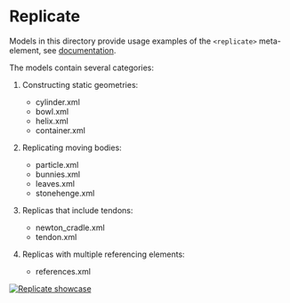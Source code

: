 # Replicate

Models in this directory provide usage examples of the `<replicate>` meta-element, see
[documentation](https://mujoco.readthedocs.io/en/stable/XMLreference.html#replicate-r).

The models contain several categories:

1. Constructing static geometries:
   - cylinder.xml
   - bowl.xml
   - helix.xml
   - container.xml

2. Replicating moving bodies:
   - particle.xml
   - bunnies.xml
   - leaves.xml
   - stonehenge.xml

3. Replicas that include tendons:
   - newton_cradle.xml
   - tendon.xml

4. Replicas with multiple referencing elements:
   - references.xml

[![Replicate showcase](https://img.youtube.com/vi/5k0_wsIRAFc/0.jpg)](https://www.youtube.com/watch?v=5k0_wsIRAFc)
